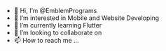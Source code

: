 - 👋 Hi, I’m @EmblemPrograms
- 👀 I’m interested in Mobile and Website Developing
- 🌱 I’m currently learning Flutter
- 💞️ I’m looking to collaborate on 
- 📫 How to reach me ...

<!---
EmblemPrograms/EmblemPrograms is a ✨ special ✨ repository because its `README.md` (this file) appears on your GitHub profile.
You can click the Preview link to take a look at your changes.
--->
